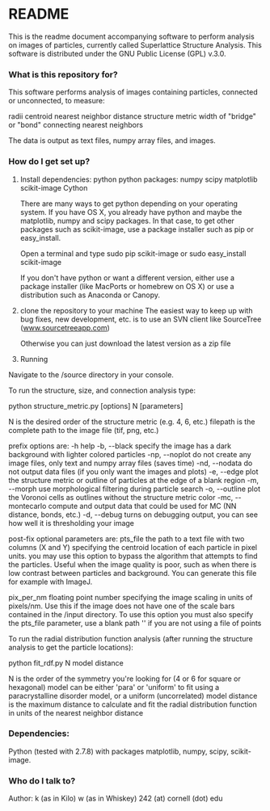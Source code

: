 # README #

This is the readme document accompanying software to perform analysis on images of particles, currently called Superlattice Structure Analysis. This software is distributed under the GNU Public License (GPL) v.3.0.

### What is this repository for? ###

This software performs analysis of images containing particles, connected or unconnected, to measure:

radii
centroid
nearest neighbor distance
structure metric
width of "bridge" or "bond" connecting nearest neighbors

The data is output as text files, numpy array files, and images.

### How do I get set up? ###

1. Install dependencies:
    python
    python packages:
        numpy
        scipy
        matplotlib
        scikit-image
        Cython
        
    There are many ways to get python depending on your operating system. If you have OS X,
    you already have python and maybe the matplotlib, numpy and scipy packages. In that case,
    to get other packages such as scikit-image, use a package installer such as pip or easy_install.
    
    Open a terminal and type
        sudo pip scikit-image
        or
        sudo easy_install scikit-image
        
    If you don't have python or want a different version, either use a package installer 
    (like MacPorts or homebrew on OS X) or use a distribution such as Anaconda or Canopy.

2. clone the repository to your machine
    The easiest way to keep up with bug fixes, new development, etc. is to 
    use an SVN client like SourceTree (www.sourcetreeapp.com)
    
    Otherwise you can just download the latest version as a zip file
    
3. Running

Navigate to the /source directory in your console.

To run the structure, size, and connection analysis type:

python structure_metric.py [options] N <path to image file> [parameters]

N is the desired order of the structure metric (e.g. 4, 6, etc.)
filepath is the complete path to the image file (tif, png, etc.)

prefix options are:
-h                  help
-b, --black         specify the image has a dark background with lighter colored particles
-np, --noplot       do not create any image files, only text and numpy array files (saves time)
-nd, --nodata       do not output data files (if you only want the images and plots)
-e, --edge          plot the structure metric or outline of particles at the edge of a blank region
-m, --morph         use morphological filtering during particle search
-o, --outline       plot the Voronoi cells as outlines without the structure metric color
-mc, --montecarlo   compute and output data that could be used for MC (NN distance, bonds, etc.)
-d, --debug         turns on debugging output, you can see how well it is thresholding your image

post-fix optional parameters are:
pts_file         the path to a text file with two columns (X and Y) specifying the centroid location of each particle in pixel units.
                    you may use this option to bypass the algorithm that attempts to find the particles. Useful when the image quality is
                    poor, such as when there is low contrast between particles and background. You can generate this file for example 
                    with ImageJ.

pix_per_nm  floating point number specifying the image scaling in units of pixels/nm. Use this if the image does not have one
                     of the scale bars contained in the /input directory. To use this option you must also specify the pts_file
                     parameter, use a blank path '' if you are not using a file of points


To run the radial distribution function analysis (after running the structure analysis to get the particle locations):

python fit_rdf.py N model distance <path to image file>

N is the order of the symmetry you're looking for (4 or 6 for square or hexagonal)
model can be either 'para' or 'uniform' to fit using a paracrystalline disorder model, or a uniform (uncorrelated) model
distance is the maximum distance to calculate and fit the radial distribution function in units of the nearest neighbor distance



### Dependencies: ###
Python (tested with 2.7.8) with packages matplotlib, numpy, scipy, scikit-image.

### Who do I talk to? ###
Author:
k (as in Kilo) w (as in Whiskey) 242 (at) cornell (dot) edu